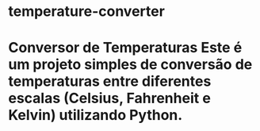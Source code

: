 # temperature-converter
# Conversor de Temperaturas  Este é um projeto simples de conversão de temperaturas entre diferentes escalas (Celsius, Fahrenheit e Kelvin) utilizando Python.
